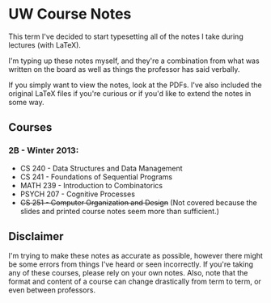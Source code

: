 # UW Course Notes
This term I've decided to start typesetting all of the notes I take during lectures (with LaTeX).

I'm typing up these notes myself, and they're a combination from what was written on the board as well as things the professor has said verbally.

If you simply want to view the notes, look at the PDFs. I've also included the original LaTeX files if you're curious or if you'd like to extend the notes in some way.

## Courses
### 2B - Winter 2013:
* CS 240 - Data Structures and Data Management
* CS 241 - Foundations of Sequential Programs
* MATH 239 - Introduction to Combinatorics
* PSYCH 207 - Cognitive Processes
* ~~CS 251 - Computer Organization and Design~~ (Not covered because the slides and printed course notes seem more than sufficient.)

## Disclaimer
I'm trying to make these notes as accurate as possible, however there might be some errors from things I've heard or seen incorrectly. If you're taking any of these courses, please rely on your own notes. Also, note that the format and content of a course can change drastically from term to term, or even between professors.